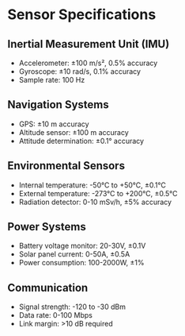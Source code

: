 # Sensor Specifications

## Inertial Measurement Unit (IMU)
- Accelerometer: ±100 m/s², 0.5% accuracy
- Gyroscope: ±10 rad/s, 0.1% accuracy
- Sample rate: 100 Hz

## Navigation Systems
- GPS: ±10 m accuracy
- Altitude sensor: ±100 m accuracy
- Attitude determination: ±0.1° accuracy

## Environmental Sensors
- Internal temperature: -50°C to +50°C, ±0.1°C
- External temperature: -273°C to +200°C, ±0.5°C
- Radiation detector: 0-10 mSv/h, ±5% accuracy

## Power Systems
- Battery voltage monitor: 20-30V, ±0.1V
- Solar panel current: 0-50A, ±0.5A
- Power consumption: 100-2000W, ±1%

## Communication
- Signal strength: -120 to -30 dBm
- Data rate: 0-100 Mbps
- Link margin: >10 dB required
